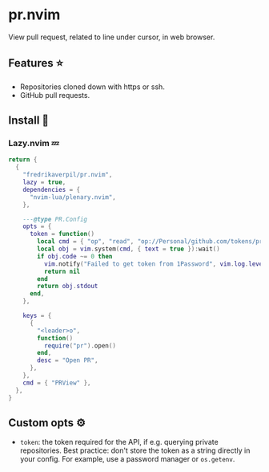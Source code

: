 # pr.nvim

View pull request, related to line under cursor, in web browser.

## Features ⭐

- Repositories cloned down with https or ssh.
- GitHub pull requests.

## Install 🚀

### Lazy.nvim 💤

```lua
return {
  {
    "fredrikaverpil/pr.nvim",
    lazy = true,
    dependencies = {
      "nvim-lua/plenary.nvim",
    },

    ---@type PR.Config
    opts = {
      token = function()
        local cmd = { "op", "read", "op://Personal/github.com/tokens/pr.nvim", "--no-newline" }
        local obj = vim.system(cmd, { text = true }):wait()
        if obj.code ~= 0 then
          vim.notify("Failed to get token from 1Password", vim.log.levels.ERROR)
          return nil
        end
        return obj.stdout
      end,
    },

    keys = {
      {
        "<leader>o",
        function()
          require("pr").open()
        end,
        desc = "Open PR",
      },
    },
    cmd = { "PRView" },
  },
}
```

## Custom opts ⚙️

- `token`: the token required for the API, if e.g. querying private
  repositories. Best practice: don't store the token as a string directly in
  your config. For example, use a password manager or `os.getenv`.
